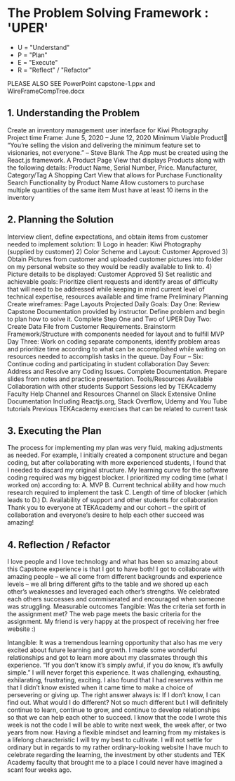 <h1>The Problem Solving Framework : 'UPER'</h1>

* U = "Understand"
* P = "Plan"
* E = "Execute"
* R = "Reflect" / "Refactor"

PLEASE ALSO SEE PowerPoint capstone-1.ppx and WireFrameCompTree.docx

<h2>1. Understanding the Problem</h2>
Create an inventory management user interface for Kiwi Photography
Project time Frame: June 5, 2020 – June 12, 2020
Minimum Viable Product
“You’re selling the vision and delivering the minimum feature set to visionaries, not everyone.” – Steve Blank
The App must be created using the React.js framework.
A Product Page View that displays Products along with the following details: Product Name, Serial Number, Price. Manufacturer, Category/Tag
A Shopping Cart View that allows for Purchase Functionality
Search Functionality by Product Name
Allow customers to purchase multiple quantities of the same item
Must have at least 10 items in the inventory

<h2>
    2. Planning the Solution
</h2>
Interview client, define expectations, and obtain items from customer needed to implement solution: 
1) Logo in header: Kiwi Photography (supplied by customer)
2) Color Scheme and Layout: Customer Approved
3) Obtain Pictures from customer and uploaded customer pictures into folder on my personal website so they would be readily available to link to.
4) Picture details to be displayed: Customer Approved 
5) Set realistic and achievable goals: Prioritize client requests and identify areas of difficulty that will need to be addressed while keeping in mind current level of technical expertise, resources available and time frame
Preliminary Planning
Create wireframes: Page Layouts
Projected Daily Goals:
Day One: Review Capstone Documentation provided by instructor. Define problem and begin to plan how to solve it. Complete Step One and Two of UPER
Day Two: Create Data File from Customer Requirements. Brainstorm Framework/Structure with components needed for layout and to fulfill MVP
Day Three: Work on coding separate components, identify problem areas and prioritize time according to what can be accomplished while waiting on resources needed to accomplish tasks in the queue.
Day Four – Six: Continue coding and participating in student collaboration
Day Seven: Address and Resolve any Coding Issues. Complete Documentation. Prepare slides from notes and practice presentation.
Tools/Resources Available
Collaboration with other students
Support Sessions led by TEKAcademy Faculty
Help Channel and Resources Channel on Slack
Extensive Online Documentation Including Reactjs.org, Stack Overflow, Udemy and You Tube tutorials 
Previous TEKAcademy exercises that can be related to current task

<h2>
    3. Executing the Plan
</h2>
The process for implementing my plan was very fluid, making adjustments as needed. For example, I initially created a component structure and began coding, but after collaborating with more experienced students, I found that I needed to discard my original structure. My learning curve for the software coding required was my biggest blocker. I prioritized my coding time (what I worked on) according to: 
A. MVP
B. Current technical ability and how much research required to implement the task
C. Length of time of blocker (which leads to D.)
D. Availability of support and other students for collaboration
 Thank you to everyone at TEKAcademy and our cohort – the spirit of collaboration and everyone’s desire to help each other succeed was amazing!

<h2>
    4. Reflection / Refactor
</h2>
I love people and I love technology and what has been so amazing about this Capstone experience is that I got to have both! I got to collaborate with amazing people – we all come from different backgrounds and experience levels – we all bring different gifts to the table and we shored up each other’s weaknesses and leveraged each other’s strengths. We celebrated each others successes and commiserated and encouraged when someone was struggling.
Measurable outcomes
Tangible:
Was the criteria set forth in the assignment met? The web page meets the basic criteria for the assignment. 
My friend is very happy at the prospect of receiving her free website :)

Intangible: 
It was a tremendous learning opportunity that also has me very excited about future learning and growth. I made some wonderful relationships and got to learn more about my classmates through this experience.
“If you don’t know it’s simply awful, if you do know, it’s awfully simple.” I will never forget this experience. It was challenging, exhausting, exhilarating, frustrating, exciting. I also found that I had reserves within me that I didn’t know existed when it came time to make a choice of persevering or giving up. The right answer always is: If I don’t know, I can find out.
What would I do different? Not so much different but I will definitely continue to learn, continue to grow, and continue to develop relationships so that we can help each other to succeed. I know that the code I wrote this week is not the code I will be able to write next week, the week after, or two years from now. Having a flexible mindset and learning from my mistakes is a lifelong characteristic I will try my best to cultivate. I will not settle for ordinary but in regards to my rather ordinary-looking website I have much to celebrate regarding the learning, the investment by other students and TEK Academy faculty that brought me to a place I could never have imagined a scant four weeks ago.

